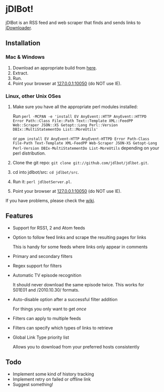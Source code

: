 # jDlBot!

jDlBot is an RSS feed and web scraper that finds and sends links to [jDownloader](http://www.jdownloader.org).

## Installation

### Mac & Windows

1.   Download an appropriate build from [here](http://github.com/jdlbot/jdlbot/downloads).
2.   Extract.
3.   Run.
4.   Point your browser at [127.0.0.1:10050](http://127.0.0.1:10050/) (do NOT use IE).

### Linux, other Unix OSes

1.  Make sure you have all the appropriate perl modules installed:

    Run `perl -MCPAN -e 'install EV AnyEvent::HTTP AnyEvent::HTTPD Error Path::Class File::Path Text::Template XML::FeedPP Web::Scraper JSON::XS Getopt::Long Perl::Version DBIx::MultiStatementDo List::MoreUtils'`
    
    or `ppm install EV AnyEvent-HTTP AnyEvent-HTTPD Error Path-Class File-Path Text-Template XML-FeedPP Web-Scraper JSON-XS Getopt-Long Perl-Version DBIx-MultiStatementDo List-MoreUtils` depending on your perl distribution.

2.  Clone the git repo: `git clone git://github.com/jdlbot/jdlbot.git`.

3.  cd into jdlbot/src:  `cd jdlbot/src`.

4.  Run it:  `perl jdlbotServer.pl`.

5.  Point your browser at [127.0.0.1:10050](http://127.0.0.1:10050/) (do NOT use IE).

If you have problems, please check the [wiki](http://github.com/jdlbot/jdlbot/wiki).

## Features

*   Support for RSS1, 2 and Atom feeds

*   Option to follow feed links and scrape the resulting pages for links

    This is handy for some feeds where links only appear in comments

*   Primary and secondary filters

*   Regex support for filters

*   Automatic TV episode recognition

    It should never download the same episode twice.  This works for S01E01 and /2010.10.30/ formats.

*   Auto-disable option after a successful filter addition

    For things you only want to get *once*

*   Filters can apply to multiple feeds

*   Filters can specify which types of links to retrieve

*   Global Link Type priority list

    Allows you to download from your preferred hosts consistently

## Todo

*   Implement some kind of history tracking
*   Implement retry on failed or offline link
*   Suggest something!
